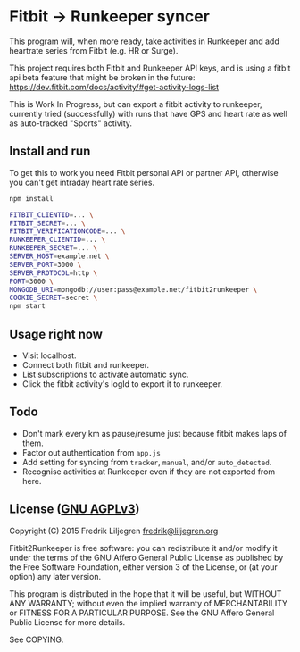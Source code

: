 Fitbit → Runkeeper syncer
==========================

This program will, when more ready, take activities in Runkeeper and add
heartrate series from Fitbit (e.g. HR or Surge).

This project requires both Fitbit and Runkeeper API keys, and is using a fitbit
api beta feature that might be broken in the future:
https://dev.fitbit.com/docs/activity/#get-activity-logs-list

This is Work In Progress, but can export a fitbit activity to runkeeper,
currently tried (successfully) with runs that have GPS and heart rate as well
as auto-tracked "Sports" activity.


Install and run
---------------

To get this to work you need Fitbit personal API or partner API, otherwise you can't get intraday
heart rate series.

```bash
npm install

FITBIT_CLIENTID=... \
FITBIT_SECRET=... \
FITBIT_VERIFICATIONCODE=... \
RUNKEEPER_CLIENTID=... \
RUNKEEPER_SECRET=... \
SERVER_HOST=example.net \
SERVER_PORT=3000 \
SERVER_PROTOCOL=http \
PORT=3000 \
MONGODB_URI=mongodb://user:pass@example.net/fitbit2runkeeper \
COOKIE_SECRET=secret \
npm start
```


Usage right now
---------------

* Visit localhost.
* Connect both fitbit and runkeeper.
* List subscriptions to activate automatic sync.
* Click the fitbit activity's logId to export it to runkeeper.


Todo
----

* Don't mark every km as pause/resume just because fitbit makes laps of them.
* Factor out authentication from `app.js`
* Add setting for syncing from `tracker`, `manual`, and/or `auto_detected`.
* Recognise activities at Runkeeper even if they are not exported from here.


License ([GNU AGPLv3](http://www.gnu.org/licenses/agpl-3.0.html))
-----------------------------------------------------------------

Copyright (C) 2015 Fredrik Liljegren <fredrik@liljegren.org>

Fitbit2Runkeeper is free software: you can redistribute it and/or modify it
under the terms of the GNU Affero General Public License as published by the
Free Software Foundation, either version 3 of the License, or (at your option)
any later version.

This program is distributed in the hope that it will be useful, but WITHOUT ANY
WARRANTY; without even the implied warranty of MERCHANTABILITY or FITNESS FOR A
PARTICULAR PURPOSE. See the GNU Affero General Public License for more details.

See COPYING.
